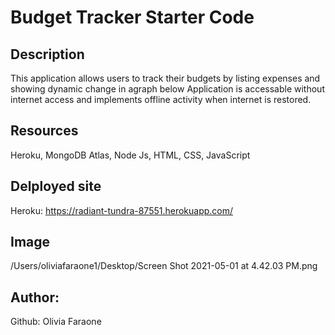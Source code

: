 # Budget Tracker Starter Code

## Description
This application allows users to track their budgets by listing expenses and showing dynamic change in agraph below
Application is accessable without internet access and implements offline activity when internet is restored.

## Resources 
Heroku, MongoDB Atlas, Node Js,
HTML, CSS, JavaScript


## Delployed site
Heroku: https://radiant-tundra-87551.herokuapp.com/ 

## Image 
/Users/oliviafaraone1/Desktop/Screen Shot 2021-05-01 at 4.42.03 PM.png

## Author:
Github: Olivia Faraone

